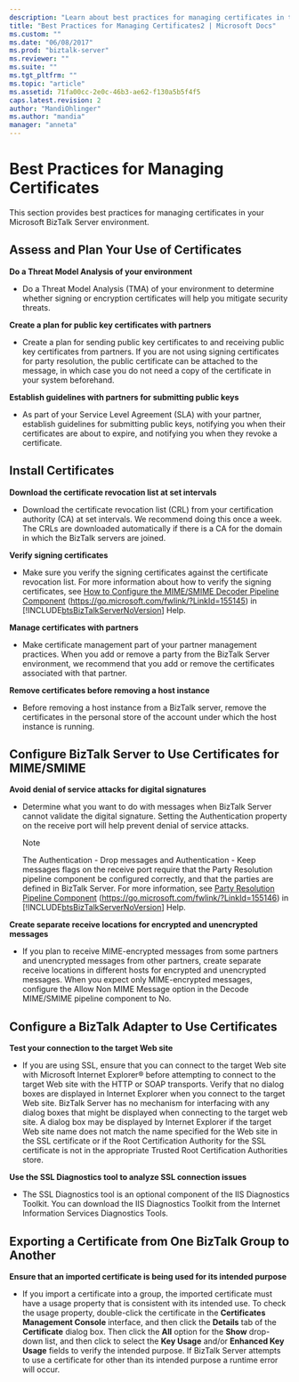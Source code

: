 ```yaml
---
description: "Learn about best practices for managing certificates in the Microsoft BizTalk Server environment, including how to configure a BizTalk Adapter to use certificates."
title: "Best Practices for Managing Certificates2 | Microsoft Docs"
ms.custom: ""
ms.date: "06/08/2017"
ms.prod: "biztalk-server"
ms.reviewer: ""
ms.suite: ""
ms.tgt_pltfrm: ""
ms.topic: "article"
ms.assetid: 71fa00cc-2e0c-46b3-ae62-f130a5b5f4f5
caps.latest.revision: 2
author: "MandiOhlinger"
ms.author: "mandia"
manager: "anneta"
---
```

# Best Practices for Managing Certificates

This section provides best practices for managing certificates in your Microsoft BizTalk Server environment.

## Assess and Plan Your Use of Certificates

 **Do a Threat Model Analysis of your environment**

- Do a Threat Model Analysis (TMA) of your environment to determine whether signing or encryption certificates will help you mitigate security threats.

**Create a plan for public key certificates with partners**

- Create a plan for sending public key certificates to and receiving public key certificates from partners. If you are not using signing certificates for party resolution, the public certificate can be attached to the message, in which case you do not need a copy of the certificate in your system beforehand.

**Establish guidelines with partners for submitting public keys**

- As part of your Service Level Agreement (SLA) with your partner, establish guidelines for submitting public keys, notifying you when their certificates are about to expire, and notifying you when they revoke a certificate.

## Install Certificates

**Download the certificate revocation list at set intervals**

- Download the certificate revocation list (CRL) from your certification authority (CA) at set intervals. We recommend doing this once a week. The CRLs are downloaded automatically if there is a CA for the domain in which the BizTalk servers are joined.

**Verify signing certificates**

- Make sure you verify the signing certificates against the certificate revocation list. For more information about how to verify the signing certificates, see [How to Configure the MIME/SMIME Decoder Pipeline Component](../core/how-to-configure-the-mime-smime-decoder-pipeline-component.md) (<https://go.microsoft.com/fwlink/?LinkId=155145>) in [!INCLUDE[btsBizTalkServerNoVersion](../includes/btsbiztalkservernoversion-md.md)] Help.

**Manage certificates with partners**

- Make certificate management part of your partner management practices. When you add or remove a party from the BizTalk Server environment, we recommend that you add or remove the certificates associated with that partner.

**Remove certificates before removing a host instance**

- Before removing a host instance from a BizTalk server, remove the certificates in the personal store of the account under which the host instance is running.

## Configure BizTalk Server to Use Certificates for MIME/SMIME

**Avoid denial of service attacks for digital signatures**

- Determine what you want to do with messages when BizTalk Server cannot validate the digital signature. Setting the Authentication property on the receive port will help prevent denial of service attacks.

  > [!NOTE]
  > The Authentication - Drop messages and Authentication - Keep messages flags on the receive port require that the Party Resolution pipeline component be configured correctly, and that the parties are defined in BizTalk Server. For more information, see [Party Resolution Pipeline Component](../core/party-resolution-pipeline-component.md) (<https://go.microsoft.com/fwlink/?LinkId=155146>) in [!INCLUDE[btsBizTalkServerNoVersion](../includes/btsbiztalkservernoversion-md.md)] Help.

**Create separate receive locations for encrypted and unencrypted messages**

- If you plan to receive MIME-encrypted messages from some partners and unencrypted messages from other partners, create separate receive locations in different hosts for encrypted and unencrypted messages. When you expect only MIME-encrypted messages, configure the Allow Non MIME Message option in the Decode MIME/SMIME pipeline component to No.

## Configure a BizTalk Adapter to Use Certificates

**Test your connection to the target Web site**

- If you are using SSL, ensure that you can connect to the target Web site with Microsoft Internet Explorer® before attempting to connect to the target Web site with the HTTP or SOAP transports. Verify that no dialog boxes are displayed in Internet Explorer when you connect to the target Web site. BizTalk Server has no mechanism for interfacing with any dialog boxes that might be displayed when connecting to the target web site. A dialog box may be displayed by Internet Explorer if the target Web site name does not match the name specified for the Web site in the SSL certificate or if the Root Certification Authority for the SSL certificate is not in the appropriate Trusted Root Certification Authorities store.

**Use the SSL Diagnostics tool to analyze SSL connection issues**

- The SSL Diagnostics tool is an optional component of the IIS Diagnostics Toolkit. You can download the IIS Diagnostics Toolkit from the Internet Information Services Diagnostics Tools.

## Exporting a Certificate from One BizTalk Group to Another

**Ensure that an imported certificate is being used for its intended purpose**

- If you import a certificate into a group, the imported certificate must have a usage property that is consistent with its intended use. To check the usage property, double-click the certificate in the **Certificates Management Console** interface, and then click the **Details** tab of the **Certificate** dialog box. Then click the **All** option for the **Show** drop-down list, and then click to select the **Key Usage** and/or **Enhanced Key Usage** fields to verify the intended purpose. If BizTalk Server attempts to use a certificate for other than its intended purpose a runtime error will occur.